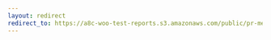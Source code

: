 ```yaml
---
layout: redirect
redirect_to: https://a8c-woo-test-reports.s3.amazonaws.com/public/pr-merge/45252/api/index.html
---
```

